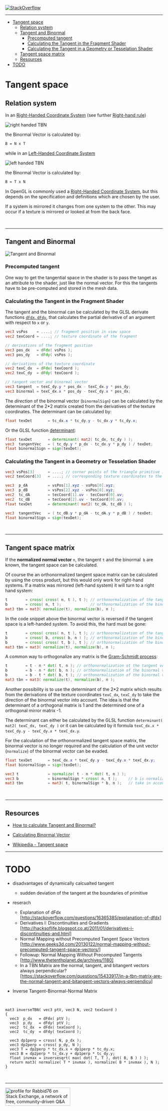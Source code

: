 [![StackOverflow](https://stackexchange.com/users/flair/7322082.png)](https://stackoverflow.com/users/5577765/rabbid76?tab=profile)

---

<!-- TOC -->

- [Tangent space](#tangent-space)
    - [Relation system](#relation-system)
    - [Tangent and Binormal](#tangent-and-binormal)
        - [Precomputed tangent](#precomputed-tangent)
        - [Calculating the Tangent in the Fragment Shader](#calculating-the-tangent-in-the-fragment-shader)
        - [Calculating the Tangent in a Geometry or Tesselation Shader](#calculating-the-tangent-in-a-geometry-or-tesselation-shader)
    - [Tangent space matrix](#tangent-space-matrix)
    - [Resources](#resources)
- [TODO](#todo)

<!-- /TOC -->

# Tangent space

## Relation system

In an [Right-Handed Coordinate System][3] (see further [Right-hand rule][5])

![right handed TBN](image/right_hand_tbn.svg)

the Binormal Vector is calculated by:

```txt
B = N x T
```

while in an [Left-Handed Coordinate System][4]

![left handed TBN](image/left_hand_tbn.svg)

the Binormal Vector is calculated by:

```txt
B = T x N
```

In OpenGL is commonly used a [Right-Handed Coordinate System][3], but this depends on the specification and definitions which are chosen by the user.

If a system is mirrored it changes from one system to the other. This may occur if a texture is mirrored or looked at from the back face.

<br/><hr/>

## Tangent and Binormal

![Tangent and Binormal](image/tangent_binormal.svg)

### Precomputed tangent

One way to get the tangential space in the shader is to pass the tanget as an attribute to the shader, just like the normal vector.
For this the tangents have to be pre-computed and stored in the mesh data.

### Calculating the Tangent in the Fragment Shader

The tangent and the binormal can be calculated by the GLSL derivate functions [`dFdx`, `dFdy`][6], that calculates the partial derivative of an argument with respect to `x` or `y`.

```glsl
vec3 vsPos    = ....; // fragment position in view space
vec2 texCoord = ....; // texture coordinate of the fragment

// derivations of the fragment position
vec3 pos_dx   = dFdx( vsPos );
vec3 pos_dy   = dFdy( vsPos );

// derivations of the texture coordinate
vec2 texC_dx  = dFdx( texCoord );
vec2 texC_dy  = dFdy( texCoord );

// tangent vector and binormal vector
vec3 tangent  = texC_dy.y * pos_dx - texC_dx.y * pos_dy;
vec3 binormal = texC_dx.x * pos_dy - texC_dy.x * pos_dx;
```

The *direction* of the binormal vector (`binormalSign`) can be calculated by the determinant of the 2*2 matrix created from the derivatives of the texture coordinates. The determinant can be calculated by:

```glsl
float texDet       = tc_dx.x * tc_dy.y - tc_dx.y * tc_dy.x;
```

Or the GLSL function [determinant][7]:

```glsl
float texDet       = determinant( mat2( tc_dx, tc_dy ) );
vec3  tangentVec   = ( tc_dy.y * p_dx - tc_dx.y * p_dy ) / texDet;
float binormalSign = sign(texDet);
```

### Calculating the Tangent in a Geometry or Tesselation Shader

```glsl
vec3 vsPos[3]      = ....; // corner points of the triangle primitive in view space
vec2 texCoord[3]   = ....; // corresponding texture coordinates to the corner points of the primitive

vec3  p_dA         = vsPos[1].xyz - vsPos[0].xyz;
vec3  p_dB         = vsPos[2].xyz - vsPos[0].xyz;
vec2  tc_dA        = tecCoord[1].uv - tecCoord[0].uv;
vec2  tc_dB        = tecCoord[2].uv - tecCoord[0].uv;
float texDet       = determinant( mat2( tc_dA, tc_dB ) );

vec3  tangentVec   = ( tc_dB.y * p_dA - tc_dA.y * p_dB ) / texDet;
float binormalSign = sign(texDet);
```

<br/><hr/>

## Tangent space matrix

If the **normalized normal vector** `n`, the tangent `t` and the binormal` b` are known, the tangent space can be calculated.

Of course the an orthonormalized tangent space matrix can be calculated by using the cross product,
but this would only work for right-hand systems. If a matrix was mirrored (left-hand system) it will turn to a right hand system:

```glsl
t        = cross( cross( n, t ), t ); // orthonormalization of the tangent vector
b        = cross( n, t );             // orthonormalization of the binormal vector may invert the binormal vector
mat3 tbn = mat3( normalize(t), normalize(b), n );
```

In the code snippet above the binormal vector is reversed if the tangent space is a left-handed system.
To avoid this, the hard must be gone:

```glsl
t        = cross( cross( n, t ), t ); // orthonormalization of the tangent vector
b        = cross( b, cross( b, n ) ); // orthonormalization of the binormal vectors to the normal vector 
b        = cross( cross( t, b ), t ); // orthonormalization of the binormal vectors to the tangent vector
mat3 tbn = mat3( normalize(t), normalize(b), n );
```

A common way to orthogonalize any matrix is the [Gram-Schmidt process][8]:

```glsl
t        = t - n * dot( t, n ); // orthonormalization ot the tangent vectors
b        = b - n * dot( b, n ); // orthonormalization of the binormal vectors to the normal vector 
b        = b - t * dot( b, t ); // orthonormalization of the binormal vectors to the tangent vector
mat3 tbn = mat3( normalize(t), normalize(b), n );
```

Another possibility is to use the determinant of the 2*2 matrix which results from the derivations of the texture coordinates `texC_dx`, `texC_dy`
to take the direction of the binormal vector into account. The idea is that the determinant of a orthogonal matrix is 1 and the determined one of a orthogonal mirror matrix -1.

The determinant can either be calculated by the GLSL function `determinant( mat2( texC_dx, texC_dy )`
or it can be calculated by it formula `texC_dx.x * texC_dy.y - texC_dy.x * texC_dx.y`.

For the calculation of the orthonormalized tangent space matrix, the binormal vector is no longer required and the calculation of the unit vector
(`normalize`) of the binormal vector can be evaded.

```glsl
float texDet       = texC_dx.x * texC_dy.y - texC_dy.x * texC_dx.y;
float binormalSign = sign(texDet);

vec3 t             = normalize( t - n * dot( t, n ) );
vec3 b             = binormalSign * cross( n, t );     // b is normalized because n and t are orthonormalized unit vectors
mat3 tbn           = mat3( t, binormalSign * b, n );   // take in account the direction of the binormal vector
```

<br/><hr/>

## Resources

- [How to calculate Tangent and Binormal?][1]
- [Calculating Binormal Vector][2]
- [Wikipedia - Tangent space][3]

 
  [1]: https://stackoverflow.com/questions/5255806/how-to-calculate-tangent-and-binormal/44901073#44901073
  [2]: https://stackoverflow.com/questions/47117083/calculating-binormal-vector/47121567#47121567
  [3]: http://mathworld.wolfram.com/Right-HandedCoordinateSystem.html
  [4]: http://mathworld.wolfram.com/Left-HandedCoordinateSystem.html
  [5]: https://en.wikipedia.org/wiki/Right-hand_rule
  [6]: https://www.khronos.org/registry/OpenGL-Refpages/gl4/html/dFdx.xhtml
  [7]: https://www.khronos.org/registry/OpenGL-Refpages/gl4/html/determinant.xhtml
  [8]: https://en.wikipedia.org/wiki/Gram%E2%80%93Schmidt_process
  [9]: https://en.wikipedia.org/wiki/Tangent_space
 

-------------------

# TODO

- disadvantages of dynamically calcualted tangent
  - sudden deviation of the tangent at the boundaries of primitive 

- reserach

  - Explanation of dFdx [http://stackoverflow.com/questions/16365385/explanation-of-dfdx]
  - Derivatives I: Discontinuities and Gradients [http://hacksoflife.blogspot.co.at/2011/01/derivatives-i-discontinuities-and.html]
  - Normal Mapping without Precomputed Tangent Space Vectors [http://www.geeks3d.com/20130122/normal-mapping-without-precomputed-tangent-space-vectors/]
  - Followup: Normal Mapping Without Precomputed Tangents [http://www.thetenthplanet.de/archives/1180]
  - In a TBN Matrix are the normal, tangent, and bitangent vectors always perpendicular? [https://stackoverflow.com/questions/15433917/in-a-tbn-matrix-are-the-normal-tangent-and-bitangent-vectors-always-perpendicu]

- Inverse Tangent-Binormal-Normal Matrix

<br/>

    mat3 inverseTBN( vec3 ptV, vec3 N, vec2 texCoord )
    {
      vec3  p_dx   = dFdx( ptV );
      vec3  p_dy   = dFdy( ptV );
      vec2  tc_dx  = dFdx( texCoord );
      vec2  tc_dy  = dFdy( texCoord );

      vec3 dp1perp = cross( N, p_dx );
      vec3 dp2perp = cross( p_dy, N );
      vec3 T = dp2perp * tc_dx.x + dp1perp * tc_dy.x;
      vec3 B = dp2perp * tc_dx.y + dp1perp * tc_dy.y;
      float invmax = inversesqrt( max( dot( T, T ), dot( B, B ) ) );
      return mat3( normalize( T * invmax ), normalize( B * invmax ), N );
    }


<br/><hr/>

<a href="https://stackexchange.com/users/7322082/rabbid76"><img src="https://stackexchange.com/users/flair/7322082.png" width="208" height="58" alt="profile for Rabbid76 on Stack Exchange, a network of free, community-driven Q&amp;A sites" title="profile for Rabbid76 on Stack Exchange, a network of free, community-driven Q&amp;A sites" /></a>

